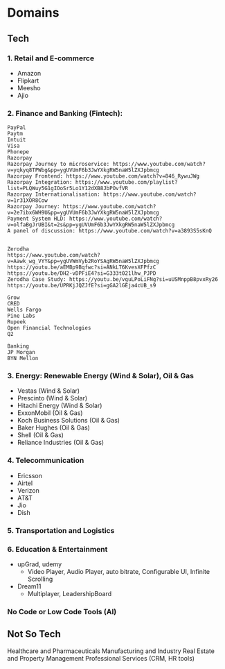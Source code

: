 # Domains

## Tech
### 1. Retail and E-commerce 
  - Amazon
  - Flipkart
  - Meesho
  - Ajio

### 2. Finance and Banking (Fintech):
    PayPal
    Paytm
    Intuit
    Visa
    Phonepe
    Razorpay
    Razorpay Journey to microservice: https://www.youtube.com/watch?v=yqkyq8TPWbg&pp=ygUVUmF6b3JwYXkgRW5naW5lZXJpbmcg
    Razorpay Frontend: https://www.youtube.com/watch?v=846_RywuJWg
    Razorpay Integration: https://www.youtube.com/playlist?list=PLQWuy5G1gIOoSr5Lo1Y12dXB8JbPOvfVR
    Razorpay Internationalisation: https://www.youtube.com/watch?v=1r31XOR8Cow
    Razorpay Journey: https://www.youtube.com/watch?v=2e7ibx6WH9U&pp=ygUVUmF6b3JwYXkgRW5naW5lZXJpbmcg
    Payment System HLD: https://www.youtube.com/watch?v=olfaBgJrUBI&t=2s&pp=ygUVUmF6b3JwYXkgRW5naW5lZXJpbmcg
    A panel of discussion: https://www.youtube.com/watch?v=a3893S5sKnQ


    Zerodha
    https://www.youtube.com/watch?v=Aawk_wg_VYY&pp=ygUVWmVyb2RoYSAgRW5naW5lZXJpbmcg
    https://youtu.be/aEMBp9Bqfwc?si=ANkLT6KvesXFPfzC
    https://youtu.be/DH2-vDPFiE4?si=G333t021lhw_PJPD
    Zerodha Case Study: https://youtu.be/vguLPoLiFNg?si=uUSMnppB8pvxRy26
    https://youtu.be/UPRKjJQZJfE?si=gGA2lGEja4cUB_s9
    
    Grow
    CRED
    Wells Fargo
    Pine Labs
    Rupeek
    Open Financial Technologies
    Q2

    Banking
    JP Morgan
    BYN Mellon

### 3. Energy: Renewable Energy (Wind & Solar), Oil & Gas 
  - Vestas (Wind & Solar)
  - Prescinto (Wind & Solar)
  - Hitachi Energy (Wind & Solar)
  - ExxonMobil (Oil & Gas)
  - Koch Business Solutions (Oil & Gas)
  - Baker Hughes (Oil & Gas)
  - Shell (Oil & Gas)
  - Reliance Industries (Oil & Gas)

### 4. Telecommunication
  - Ericsson
  - Airtel
  - Verizon
  - AT&T
  - Jio
  - Dish

### 5. Transportation and Logistics

### 6. Education & Entertainment
  - upGrad, udemy
    - Video Player, Audio Player, auto bitrate, Configurable UI, Infinite Scrolling
  - Dream11
    - Multiplayer, LeadershipBoard

### No Code or Low Code Tools (AI)


## Not So Tech
Healthcare and Pharmaceuticals
Manufacturing and Industry
Real Estate and Property Management
Professional Services (CRM, HR tools)